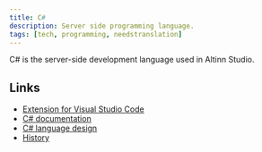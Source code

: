 ```yaml
---
title: C#
description: Server side programming language.
tags: [tech, programming, needstranslation]
---
```


C# is the server-side development language used in Altinn Studio.

## Links

- [Extension for Visual Studio Code](https://marketplace.visualstudio.com/items?itemName=ms-dotnettools.csharp)
- [C# documentation](https://docs.microsoft.com/en-us/dotnet/csharp/)
- [C# language design](https://github.com/dotnet/csharplang)
- [History](https://github.com/dotnet/csharplang/blob/master/Language-Version-History.md)
